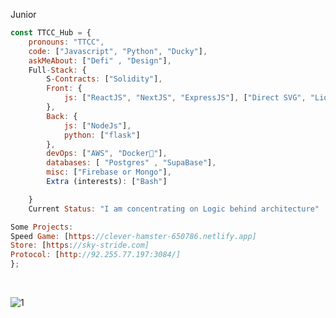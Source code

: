 Junior

```javascript
const TTCC_Hub = {
    pronouns: "TTCC",
    code: ["Javascript", "Python", "Ducky"],
    askMeAbout: ["Defi" , "Design"],
    Full-Stack: {
        S-Contracts: ["Solidity"],
        Front: {
            js: ["ReactJS", "NextJS", "ExpressJS"], ["Direct SVG", "Liquid"]
        },
        Back: {
            js: ["NodeJs"],
            python: ["flask"]
        },
        devOps: ["AWS", "Docker🐳"],
        databases: [ "Postgres" , "SupaBase"],
        misc: ["Firebase or Mongo"],
        Extra (interests): ["Bash"]

    }
    Current Status: "I am concentrating on Logic behind architecture"

Some Projects:
Speed Game: [https://clever-hamster-650786.netlify.app]
Store: [https://sky-stride.com]
Protocol: [http://92.255.77.197:3084/]
};
```


<br>


![1](https://user-images.githubusercontent.com/79540594/214652998-066f2341-5b57-46b4-ad52-4c810717510a.jpg)

